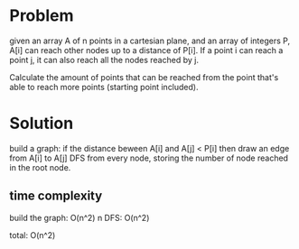# Problem
given an array A of n points in a cartesian plane, and an array of integers P, A[i] can reach other nodes up to a distance of P[i].
If a point i can reach a point j, it can also reach all the nodes reached by j.

Calculate the amount of points that can be reached from the point that's able to reach more points (starting point included).

# Solution
build a graph: if the distance beween A[i] and A[j] < P[i] then draw an edge from A[i] to A[j]
DFS from every node, storing the number of node reached in the root node.

## time complexity
build the graph: O(n^2)
n DFS: O(n^2)

total: O(n^2)